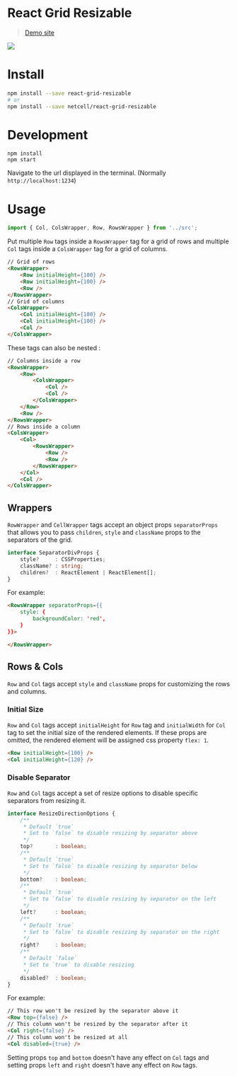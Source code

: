 # React Grid Resizable

> [Demo site](https://react-grid-resizable.netlify.com)

![](https://media.giphy.com/media/1QaZ8J9WGHbLh8NAIB/giphy.gif)

# Install

```sh
npm install --save react-grid-resizable
# or
npm install --save netcell/react-grid-resizable
```

# Development

```
npm install
npm start
```

Navigate to the url displayed in the terminal. (Normally `http://localhost:1234`)

# Usage

```js
import { Col, ColsWrapper, Row, RowsWrapper } from '../src';
```

Put multiple `Row` tags inside a `RowsWrapper` tag for a grid of rows and multiple `Col` tags inside a `ColsWrapper` tag for a grid of columns.

```html
// Grid of rows
<RowsWrapper>
    <Row initialHeight={100} />
    <Row initialHeight={100} />
    <Row />
</RowsWrapper>
// Grid of columns
<ColsWrapper>
    <Col initialHeight={100} />
    <Col initialHeight={100} />
    <Col />
</ColsWrapper>
```

These tags can also be nested :

```html
// Columns inside a row
<RowsWrapper>
    <Row>
        <ColsWrapper>
            <Col />
            <Col />
        </ColsWrapper>
    </Row>
    <Row />
</RowsWrapper>
// Rows inside a column
<ColsWrapper>
    <Col>
        <RowsWrapper>
            <Row />
            <Row />
        </RowsWrapper>
    </Col>
    <Col />
</ColsWrapper>
```

## Wrappers

`RowWrapper` and `CellWrapper` tags accept an object props `separatorProps` that allows you to pass `children`, `style` and `className` props to the separators of the grid.

```ts
interface SeparatorDivProps {
    style?     : CSSProperties;
    className? : string;
    children?  : ReactElement | ReactElement[];
}
```

For example:

```html
<RowsWrapper separatorProps={{
    style: {
        backgroundColor: 'red', 
    }
}}>

</RowsWrapper>
```

## Rows & Cols

`Row` and `Col` tags accept `style` and `className` props for customizing the rows and columns.

### Initial Size

`Row` and `Col` tags accept `initialHeight` for `Row` tag and `initialWidth` for `Col` tag to set the initial size of the rendered elements. If these props are omitted, the rendered element will be assigned css property `flex: 1`.

```html
<Row initialHeight={100} />
<Col initialHeight={120} />
```

### Disable Separator

`Row` and `Col` tags accept a set of resize options to disable specific separators from resizing it.

```ts
interface ResizeDirectionOptions {
    /**
     * Default `true`
     * Set to `false` to disable resizing by separator above
     */
    top?       : boolean;
    /**
     * Default `true`
     * Set to `false` to disable resizing by separator below
     */
    bottom?    : boolean;
    /**
     * Default `true`
     * Set to `false` to disable resizing by separator on the left
     */
    left?      : boolean;
    /**
     * Default `true`
     * Set to `false` to disable resizing by separator on the right
     */
    right?     : boolean;
    /**
     * Default `false`
     * Set to `true` to disable resizing
     */
    disabled?  : boolean;
}
```

For example:

```html
// This row won't be resized by the separator above it
<Row top={false} />
// This column won't be resized by the separator after it
<Col right={false} />
// This column won't be resized at all
<Col disabled={true} />
```

Setting props `top` and `bottom` doesn't have any effect on `Col` tags and setting props `left` and `right` doesn't have any effect on `Row` tags.
